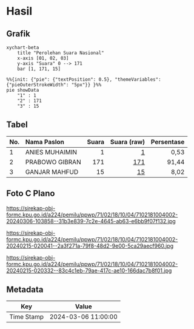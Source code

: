 # Hasil

## Grafik

```mermaid
xychart-beta
    title "Perolehan Suara Nasional"
    x-axis [01, 02, 03]
    y-axis "Suara" 0 --> 171
    bar [1, 171, 15]
```

```mermaid
%%{init: {"pie": {"textPosition": 0.5}, "themeVariables": {"pieOuterStrokeWidth": "5px"}} }%%
pie showData
    "1" : 1
    "2" : 171
    "3" : 15
```

## Tabel

| No. | Nama Paslon    | Suara | Suara (raw) | Persentase |
|:--- |:-------------- | -----:| -----------:| ----------:|
| 1   | ANIES MUHAIMIN | 1     | [1][p-1]    | 0,53       |
| 2   | PRABOWO GIBRAN | 171   | [171][p-2]  | 91,44      |
| 3   | GANJAR MAHFUD  | 15    | [15][p-3]   | 8,02       |


[p-1]: https://github.com/gigit-pemilu/pemilu-2024/blob/main/pilpres/hitung-suara/sub/71-sulawesi-utara/sub/02-minahasa/sub/18-tondano-selatan/sub/1004-tataaran-i/sub/002-tps/sub/paslon-1.txt
[p-2]: https://github.com/gigit-pemilu/pemilu-2024/blob/main/pilpres/hitung-suara/sub/71-sulawesi-utara/sub/02-minahasa/sub/18-tondano-selatan/sub/1004-tataaran-i/sub/002-tps/sub/paslon-2.txt
[p-3]: https://github.com/gigit-pemilu/pemilu-2024/blob/main/pilpres/hitung-suara/sub/71-sulawesi-utara/sub/02-minahasa/sub/18-tondano-selatan/sub/1004-tataaran-i/sub/002-tps/sub/paslon-3.txt

## Foto C Plano

https://sirekap-obj-formc.kpu.go.id/a224/pemilu/ppwp/71/02/18/10/04/7102181004002-20240306-103858--31b3e839-7c2e-4645-ab63-e6bb9f07f132.jpg

https://sirekap-obj-formc.kpu.go.id/a224/pemilu/ppwp/71/02/18/10/04/7102181004002-20240215-020041--2a3f271a-79f8-48d2-9e00-5ca29aecf960.jpg

https://sirekap-obj-formc.kpu.go.id/a224/pemilu/ppwp/71/02/18/10/04/7102181004002-20240215-020332--83c4c1eb-79ae-417c-ae10-166dac7b8f01.jpg


## Metadata

| Key        | Value               |
| ---------- | ------------------- |
| Time Stamp | 2024-03-06 11:00:00 |



